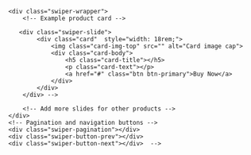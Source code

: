 <!-- HW1: make a frontend simple app based on Modules:
     this will be a single page which will use swiper carousel
     will present products: each product ->slide,
     3 per scroll on big screen, 1 per scroll on small screen

    -index.html
         |
          +--swiper
         |
          +--app.mjs
                |
                +--load products,create the swiper DOM and THEN - init swiper
                |
                +--products.mjs
                    |
                     +--[Array of type products]
                +--Product.mjs
                    |
                    class Product{name:string,image:string,price:Money}
                +--Money.mjs
                    |
                    class Money{amount:number,currency:string}
         +--domHelper.mjs
                    |
                    newElement(parent,content,classes,...)-->

<!-- HW2: try to layout the Inside of each slide using bootstrap - card component -->
<!-- HW3: advanced DOM (.createElement()...+helper functions) -->





<!-- Swiper & Bootstrap Card DOM

<div class="swiper-container">
    <h1>Our Products</h1>
    <!-- Swiper wrapper -->
    <div class="swiper-wrapper">
        <!-- Example product card -->

       <div class="swiper-slide">
            <div class="card"  style="width: 18rem;">
                <img class="card-img-top" src="" alt="Card image cap">
                <div class="card-body">
                    <h5 class="card-title"></h5>
                    <p class="card-text"></p>
                    <a href="#" class="btn btn-primary">Buy Now</a>
                </div>
            </div>
        </div> -->

        <!-- Add more slides for other products -->
    </div>
    <!-- Pagination and navigation buttons -->
    <div class="swiper-pagination"></div>
    <div class="swiper-button-prev"></div>
    <div class="swiper-button-next"></div>  -->

